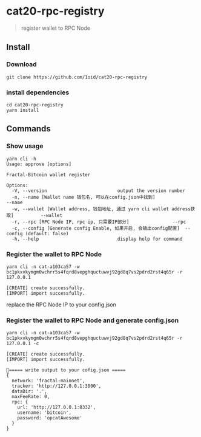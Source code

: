 # cat20-rpc-registry
> register wallet to RPC Node
> 

## Install
### Download
```shell
git clone https://github.com/1oid/cat20-rpc-registry
```

### install dependencies
```shell
cd cat20-rpc-registry
yarn install
```

## Commands
### Show usage
```shell
yarn cli -h
Usage: approve [options]

Fractal-Bitcoin wallet register

Options:
  -V, --version                          output the version number
  -n, --name [Wallet name 钱包名, 可以在config.json中找到]               --name
  -w, --wallet [Wallet address, 钱包地址, 通过 yarn cli wallet address获取]          --wallet
  -r, --rpc [RPC Node IP, rpc ip, 只需要IP部分]                --rpc
  -c, --config [Generate config Enable, 如果开启, 会输出config配置]  --config (default: false)
  -h, --help                             display help for command
```

### Register the wallet to RPC Node
```shell
yarn cli -n cat-a103ca57 -w bc1pkxvkymgm0wchrr5s4fqrd8vepghquctuwvj92gd8q7vs2pdrd2rst4q65r -r 127.0.0.1

[CREATE] create successfully.
[IMPORT] import successfully.
```
replace the RPC Node IP to your config.json

### Register the wallet to RPC Node and generate config.json
```shell
yarn cli -n cat-a103ca57 -w bc1pkxvkymgm0wchrr5s4fqrd8vepghquctuwvj92gd8q7vs2pdrd2rst4q65r -r 127.0.0.1 -c

[CREATE] create successfully.
[IMPORT] import successfully.

🌟===== write output to your cofig.json =====
{
  network: 'fractal-mainnet',
  tracker: 'http://127.0.0.1:3000',
  dataDir: '.',
  maxFeeRate: 0,
  rpc: {
    url: 'http://127.0.0.1:8332',
    username: 'bitcoin',
    password: 'opcatAwesome'
  }
}
```

